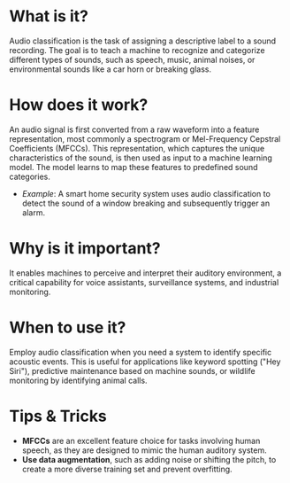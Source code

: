 # What is it?
Audio classification is the task of assigning a descriptive label to a sound recording. The goal is to teach a machine to recognize and categorize different types of sounds, such as speech, music, animal noises, or environmental sounds like a car horn or breaking glass.

# How does it work?
An audio signal is first converted from a raw waveform into a feature representation, most commonly a spectrogram or Mel-Frequency Cepstral Coefficients (MFCCs). This representation, which captures the unique characteristics of the sound, is then used as input to a machine learning model. The model learns to map these features to predefined sound categories.

- *Example*: A smart home security system uses audio classification to detect the sound of a window breaking and subsequently trigger an alarm.

# Why is it important?
It enables machines to perceive and interpret their auditory environment, a critical capability for voice assistants, surveillance systems, and industrial monitoring.

# When to use it?
Employ audio classification when you need a system to identify specific acoustic events. This is useful for applications like keyword spotting ("Hey Siri"), predictive maintenance based on machine sounds, or wildlife monitoring by identifying animal calls.

# Tips & Tricks
- **MFCCs** are an excellent feature choice for tasks involving human speech, as they are designed to mimic the human auditory system.
- **Use data augmentation**, such as adding noise or shifting the pitch, to create a more diverse training set and prevent overfitting.
